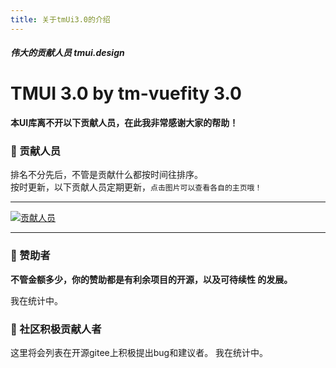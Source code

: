 ```yaml
---
title: 关于tmUi3.0的介绍
---
```


<dirtoc></dirtoc>

##### 伟大的贡献人员 tmui.design

# TMUI 3.0 by tm-vuefity 3.0

**本UI库离不开以下贡献人员，在此我非常感谢大家的帮助！**

### :couplekiss: 贡献人员

排名不分先后，不管是贡献什么都按时间往排序。<br>
按时更新，以下贡献人员定期更新，```点击图片可以查看各自的主页哦！```

---

[![贡献人员](https://vkceyugu.cdn.bspapp.com/VKCEYUGU-f5b1722f-8766-40af-a22a-acc454202a37/ef8a8962-1153-44c9-aee5-6a616996e595.jpg)](https://gitee.com/LYTB/tmui-design/contributors?ref=master)

---

### :couplekiss: 赞助者
**不管金额多少，你的赞助都是有利余项目的开源，以及可待续性 的发展。**

我在统计中。


### :couplekiss: 社区积极贡献人者

这里将会列表在开源gitee上积极提出bug和建议者。
我在统计中。


